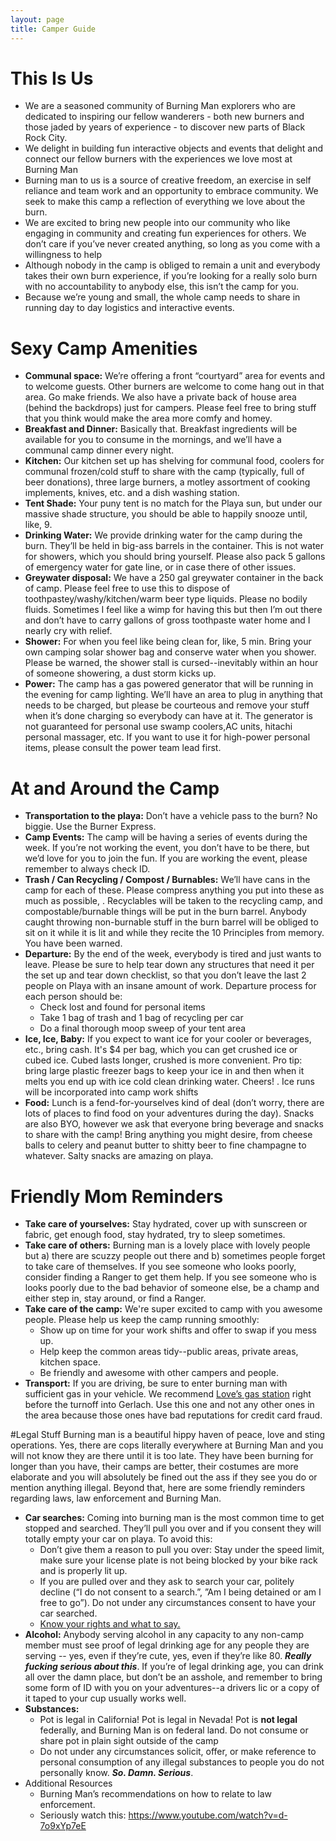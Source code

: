 ```yaml
---
layout: page
title: Camper Guide
---
```



# This Is Us
* We are a seasoned community of Burning Man explorers who are dedicated to inspiring our fellow wanderers - both new burners and those jaded by years of experience - to discover new parts of Black Rock City.
* We delight in building fun interactive objects and events that delight and connect our fellow burners with the experiences we love most at Burning Man
* Burning man to us is a source of creative freedom, an exercise in self reliance and team work and an opportunity to embrace community. We seek to make this camp a reflection of everything we love about the burn.
* We are excited to bring new people into our community who like engaging in community and creating fun experiences for others. We don’t care if you’ve never created anything, so long as you come with a willingness to help
* Although nobody in the camp is obliged to remain a unit and everybody takes their own burn experience, if you’re looking for a really solo burn with no accountability to anybody else, this isn’t the camp for you.
* Because we’re young and small, the whole camp needs to share in running day to day logistics and interactive events.


# Sexy Camp Amenities

* **Communal space:** We’re offering a front “courtyard” area for events and to welcome guests. Other burners are welcome to come hang out in that area. Go make friends. We also have a private back of house area (behind the backdrops) just for campers. Please feel free to bring stuff that you think would make the area more comfy and homey.
* **Breakfast and Dinner:** Basically that. Breakfast ingredients will be available for you to consume in the mornings, and we’ll have a communal camp dinner every night.
* **Kitchen:** Our kitchen set up has shelving for communal food, coolers for communal frozen/cold stuff to share with the camp (typically, full of beer donations), three large burners, a motley assortment of cooking implements, knives, etc. and a dish washing station.
* **Tent Shade:** Your puny tent is no match for the Playa sun, but under our massive shade structure, you should be able to happily snooze until, like, 9.
* **Drinking Water:** We provide drinking water for the camp during the burn. They’ll be held in big-ass barrels in the container. This is not water for showers, which you should bring yourself. Please also pack 5 gallons of emergency water for gate line, or in case there of other issues.
* **Greywater disposal:** We have a 250 gal greywater container in the back of camp. Please feel free to use this to dispose of toothpastey/washy/kitchen/warm beer type liquids. Please no bodily fluids. Sometimes I feel like a wimp for having this but then I’m out there and don’t have to carry gallons of gross toothpaste water home and I nearly cry with relief.
* **Shower:** For when you feel like being clean for, like, 5 min. Bring your own camping solar shower bag and conserve water when you shower. Please be warned, the shower stall is cursed--inevitably within an hour of someone showering, a dust storm kicks up.
* **Power:** The camp has a gas powered generator that will be running in the evening for camp lighting. We’ll have an area to plug in anything that needs to be charged, but please be courteous and remove your stuff when it’s done charging so everybody can have at it. The generator is not guaranteed for personal use swamp coolers,AC units, hitachi personal massager, etc. If you want to use it for high-power personal items, please consult the power team lead first.

# At and Around the Camp
* **Transportation to the playa:** Don’t have a vehicle pass to the burn? No biggie. Use the Burner Express.
* **Camp Events:** The camp will be having a series of events during the week. If you’re not working the event, you don’t have to be there, but we’d love for you to join the fun. If you are working the event, please remember to always check ID.
* **Trash / Can Recycling / Compost / Burnables:** We’ll have cans in the camp for each of these. Please compress anything you put into these as much as possible, . Recyclables will be taken to the recycling camp, and compostable/burnable things will be put in the burn barrel. Anybody caught throwing non-burnable stuff in the burn barrel will be obliged to sit on it while it is lit and while they recite the 10 Principles from memory. You have been warned.
* **Departure:** By the end of the week, everybody is tired and just wants to leave. Please be sure to help tear down any structures that need it per the set up and tear down checklist, so that you don’t leave the last 2 people on Playa with an insane amount of work. Departure process for each person should be:
  * Check lost and found for personal items
  * Take 1 bag of trash and 1 bag of recycling per car
  * Do a final thorough moop sweep of your tent area
* **Ice, Ice, Baby:** If you expect to want ice for your cooler or beverages, etc., bring cash. It's $4 per bag, which you can get crushed ice or cubed ice. Cubed lasts longer, crushed is more convenient. Pro tip: bring large plastic freezer bags to keep your ice in and then when it melts you end up with ice cold clean drinking water. Cheers! . Ice runs will be incorporated into camp work shifts
* **Food:** Lunch is a fend-for-yourselves kind of deal (don’t worry, there are lots of places to find food on your adventures during the day). Snacks are also BYO, however we ask that everyone bring beverage and snacks to share with the camp! Bring anything you might desire, from cheese balls to celery and peanut butter to shitty beer to fine champagne to whatever. Salty snacks are amazing on playa.

# Friendly Mom Reminders

* **Take care of yourselves:** Stay hydrated, cover up with sunscreen or fabric, get enough food, stay hydrated, try to sleep sometimes.
* **Take care of others:** Burning man is a lovely place with lovely people but a) there are scuzzy people out there and b) sometimes people forget to take care of themselves. If you see someone who looks poorly, consider finding a Ranger to get them help. If you see someone who is looks poorly due to the bad behavior of someone else, be a champ and either step in, stay around, or find a Ranger.
* **Take care of the camp:** We're super excited to camp with you awesome people. Please help us keep the camp running smoothly:
  * Show up on time for your work shifts and offer to swap if you mess up.
  * Help keep the common areas tidy--public areas, private areas, kitchen space.
  * Be friendly and awesome with other campers and people.
* **Transport:** If you are driving, be sure to enter burning man with sufficient gas in your vehicle. We recommend [Love’s gas station](https://www.google.com/maps/place/Love's+Travel+Stop/@40.213232,-120.261851,8z/data=!4m15!1m9!2m8!1slove's+gas+station!3m6!1slove's+gas+station!2sGerlach,+NV+89412!3s0x809fb25d9546944f:0xd0558e212d1d9022!4m2!1d-119.3567677!2d40.6516223!3m4!1s0x0:0x583c8b2cc7d33907!8m2!3d39.6179208!4d-119.2665482) right before the turnoff into Gerlach. Use this one and not any other ones in the area because those ones have bad reputations for credit card fraud.


#Legal Stuff
Burning man is a beautiful hippy haven of peace, love and sting operations. Yes, there are cops literally everywhere at Burning Man and you will not know they are there until it is too late. They have been burning for longer than you have, their camps are better, their costumes are more elaborate and you will absolutely be fined out the ass if they see you do or mention anything illegal. Beyond that, here are some friendly reminders regarding laws, law enforcement and Burning Man.

* **Car searches:** Coming into burning man is the most common time to get stopped and searched. They’ll pull you over and if you consent they will totally empty your car on playa. To avoid this:
  * Don’t give them a reason to pull you over: Stay under the speed limit, make sure your license plate is not being blocked by your bike rack and is properly lit up.
  * If you are pulled over and they ask to search your car, politely decline (“I do not consent to a search.”, ”Am I being detained or am I free to go”). Do not under any circumstances consent to have your car searched.
  * [Know your rights and what to say.](https://www.aclunc.org/our-work/know-your-rights/your-rights-and-police)
* **Alcohol:** Anybody serving alcohol in any capacity to any non-camp member must see proof of legal drinking age for any people they are serving -- yes, even if they’re cute, yes, even if they’re like 80. ***Really fucking serious about this***. If you’re of legal drinking age, you can drink all over the damn place, but don’t be an asshole, and remember to bring some form of ID with you on your adventures--a drivers lic or a copy of it taped to your cup usually works well.
* **Substances:**
  * Pot is legal in California! Pot is legal in Nevada! Pot is **not legal** federally, and Burning Man is on federal land. Do not consume or share pot in plain sight outside of the camp
  * Do not under any circumstances solicit, offer, or make reference to personal consumption of any illegal substances to people you do not personally know. ***So. Damn. Serious***.
* Additional Resources
  * Burning Man’s recommendations on how to relate to law enforcement.
  * Seriously watch this: https://www.youtube.com/watch?v=d-7o9xYp7eE
